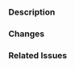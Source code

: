 <!--
Thanks in advance for your contribution to Discord.Net!
Before opening a pull request, please consider the following:
Does your changeset adhere to the Contributing Guidelines?
Does your changeset address a specific issue or idea? If not, please break your changes up into multiple requests.
Have your changes been previously discussed with other members of the community? We prefer new features to be vetted through an issue or a discussion in our Discord channel first; bug-fixes and other small changes are generally fine without prior vetting. 
-->

### Description
<!-- A brief explanation of changes made in this PR. -->

### Changes
<!--
List things changed in this pull request.
Example:
- Add X entity
- Update Y method
-->

### Related Issues
<!--
List issues that are related to this PR.
Example:
- resolves #6969
-->
